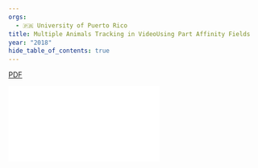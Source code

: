 ```yaml
---
orgs:
  - 🇵🇷 University of Puerto Rico
title: Multiple Animals Tracking in VideoUsing Part Affinity Fields
year: "2018"
hide_table_of_contents: true
---
```

[PDF](pdfs/vaib18rodriguez.pdf)


![](pdfs/vaib18rodriguez.pdf)